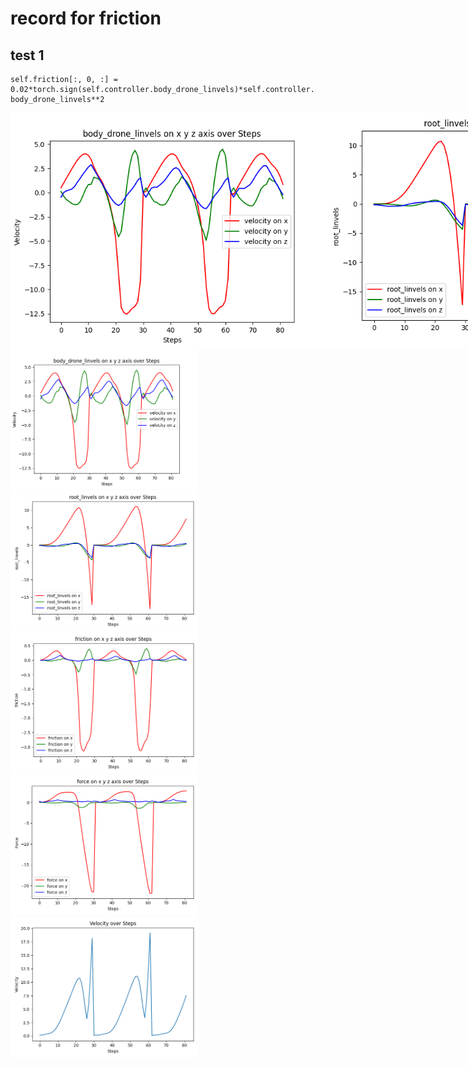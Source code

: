 # record for friction 




## test 1
```
self.friction[:, 0, :] = 0.02*torch.sign(self.controller.body_drone_linvels)*self.controller. body_drone_linvels**2
```

<div style="display: flex;">
  <img src="https://github.com/zerojuhao/record/blob/main/image/drone_linvel_1.png" alt="Image 1" style="width: 300; height: auto;">
  <img src="https://github.com/zerojuhao/record/blob/main/image/linvel_1.png" alt="Image 2" style="width: 300; height: auto;">
</div>

<img src="https://github.com/zerojuhao/record/blob/main/image/drone_linvel_1.png" alt="Description" width="300px" />
<img src="https://github.com/zerojuhao/record/blob/main/image/linvel_1.png" alt="Description" width="300px" />
<img src="https://github.com/zerojuhao/record/blob/main/image/friction_1.png" alt="Description" width="300px" />
<img src="https://github.com/zerojuhao/record/blob/main/image/force_1.png" alt="Description" width="300px" />
<img src="https://github.com/zerojuhao/record/blob/main/image/velocity_1.png" alt="Description" width="300px" />
